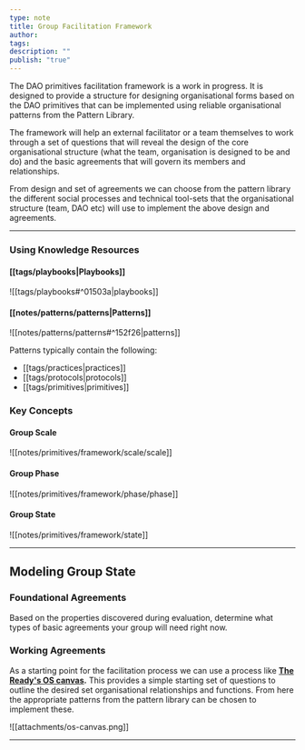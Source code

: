 ```yaml
---
type: note
title: Group Facilitation Framework
author: 
tags: 
description: ""
publish: "true"
---
```


The DAO primitives facilitation framework is a work in progress. It is designed to provide a structure for designing organisational forms based on the DAO primitives that can be implemented using reliable organisational patterns from the Pattern Library.

The framework will help an external facilitator or a team themselves to work through a set of questions that will reveal the design of the core organisational structure (what the team, organisation is designed to be and do) and the basic agreements that will govern its members and relationships.

From design and set of agreements we can choose from the pattern library the different social processes and technical tool-sets that the organisational structure (team, DAO etc) will use to implement the above design and agreements.

---

### Using Knowledge Resources

#### [[tags/playbooks|Playbooks]]

![[tags/playbooks#^01503a|playbooks]]

#### [[notes/patterns/patterns|Patterns]]

![[notes/patterns/patterns#^152f26|patterns]]

Patterns typically contain the following:

- [[tags/practices|practices]]
- [[tags/protocols|protocols]]
- [[tags/primitives|primitives]]

### Key Concepts

#### Group Scale

![[notes/primitives/framework/scale/scale]]

#### Group Phase

![[notes/primitives/framework/phase/phase]]

#### Group State

![[notes/primitives/framework/state]]

---

## Modeling Group State

### Foundational Agreements

Based on the properties discovered during evaluation, determine what types of basic agreements your group will need right now.

### Working Agreements

As a starting point for the facilitation process we can use a process like **[The Ready's OS canvas](https://www.theready.com/os-canvas).** This provides a simple starting set of questions to outline the desired set organisational relationships and functions. From here the appropriate patterns from the pattern library can be chosen to implement these.

![[attachments/os-canvas.png]]

---

